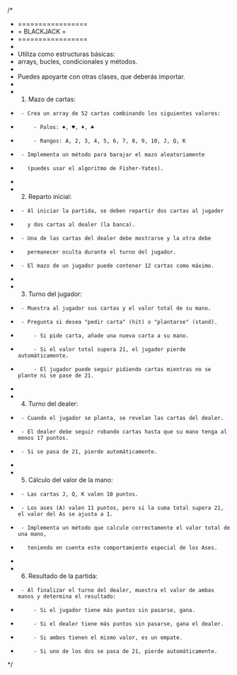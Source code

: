/*
 * =================
 * =   BLACKJACK   =
 * =================
 * 
 * Utiliza como estructuras básicas:
 * arrays, bucles, condicionales y métodos.
 * 
 * Puedes apoyarte con otras clases, que deberás importar.
 * 
 * 1. Mazo de cartas:
 *      - Crea un array de 52 cartas combinando los siguientes valores:
 *          - Palos: ♠, ♥, ♦, ♣
 *          - Rangos: A, 2, 3, 4, 5, 6, 7, 8, 9, 10, J, Q, K
 *      - Implementa un método para barajar el mazo aleatoriamente 
 *        (puedes usar el algoritmo de Fisher-Yates).
 * 
 * 2. Reparto inicial:
 *      - Al iniciar la partida, se deben repartir dos cartas al jugador 
 *        y dos cartas al dealer (la banca).
 *      - Una de las cartas del dealer debe mostrarse y la otra debe 
 *        permanecer oculta durante el turno del jugador.
 *      - El mazo de un jugador puede contener 12 cartas como máximo.
 * 
 * 3. Turno del jugador:
 *      - Muestra al jugador sus cartas y el valor total de su mano.
 *      - Pregunta si desea "pedir carta" (hit) o "plantarse" (stand).
 *          - Si pide carta, añade una nueva carta a su mano.
 *          - Si el valor total supera 21, el jugador pierde automáticamente.
 *          - El jugador puede seguir pidiendo cartas mientras no se plante ni se pase de 21.
 * 
 * 4. Turno del dealer:
 *      - Cuando el jugador se planta, se revelan las cartas del dealer.
 *      - El dealer debe seguir robando cartas hasta que su mano tenga al menos 17 puntos.
 *      - Si se pasa de 21, pierde automáticamente.
 * 
 * 5. Cálculo del valor de la mano:
 *      - Las cartas J, Q, K valen 10 puntos.
 *      - Los ases (A) valen 11 puntos, pero si la suma total supera 21, el valor del As se ajusta a 1.
 *      - Implementa un método que calcule correctamente el valor total de una mano, 
 *        teniendo en cuenta este comportamiento especial de los Ases.
 * 
 * 6. Resultado de la partida:
 *      - Al finalizar el turno del dealer, muestra el valor de ambas manos y determina el resultado:
 *          - Si el jugador tiene más puntos sin pasarse, gana.
 *          - Si el dealer tiene más puntos sin pasarse, gana el dealer.
 *          - Si ambos tienen el mismo valor, es un empate.
 *          - Si uno de los dos se pasa de 21, pierde automáticamente.
 */
